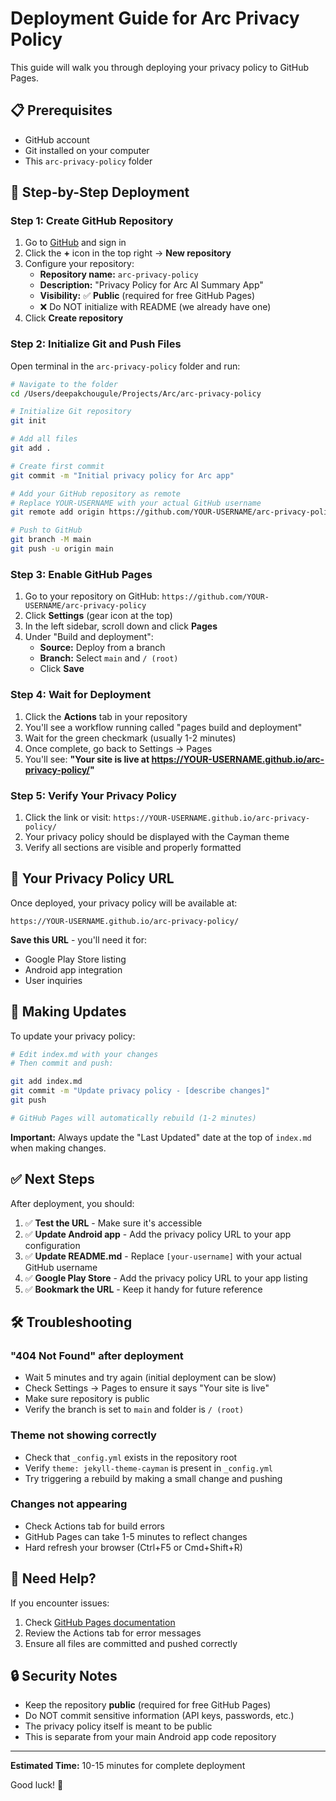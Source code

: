 # Deployment Guide for Arc Privacy Policy

This guide will walk you through deploying your privacy policy to GitHub Pages.

## 📋 Prerequisites

- GitHub account
- Git installed on your computer
- This `arc-privacy-policy` folder

## 🚀 Step-by-Step Deployment

### Step 1: Create GitHub Repository

1. Go to [GitHub](https://github.com) and sign in
2. Click the **+** icon in the top right → **New repository**
3. Configure your repository:
   - **Repository name:** `arc-privacy-policy`
   - **Description:** "Privacy Policy for Arc AI Summary App"
   - **Visibility:** ✅ **Public** (required for free GitHub Pages)
   - ❌ Do NOT initialize with README (we already have one)
4. Click **Create repository**

### Step 2: Initialize Git and Push Files

Open terminal in the `arc-privacy-policy` folder and run:

```bash
# Navigate to the folder
cd /Users/deepakchougule/Projects/Arc/arc-privacy-policy

# Initialize Git repository
git init

# Add all files
git add .

# Create first commit
git commit -m "Initial privacy policy for Arc app"

# Add your GitHub repository as remote
# Replace YOUR-USERNAME with your actual GitHub username
git remote add origin https://github.com/YOUR-USERNAME/arc-privacy-policy.git

# Push to GitHub
git branch -M main
git push -u origin main
```

### Step 3: Enable GitHub Pages

1. Go to your repository on GitHub: `https://github.com/YOUR-USERNAME/arc-privacy-policy`
2. Click **Settings** (gear icon at the top)
3. In the left sidebar, scroll down and click **Pages**
4. Under "Build and deployment":
   - **Source:** Deploy from a branch
   - **Branch:** Select `main` and `/ (root)`
   - Click **Save**

### Step 4: Wait for Deployment

1. Click the **Actions** tab in your repository
2. You'll see a workflow running called "pages build and deployment"
3. Wait for the green checkmark (usually 1-2 minutes)
4. Once complete, go back to Settings → Pages
5. You'll see: **"Your site is live at https://YOUR-USERNAME.github.io/arc-privacy-policy/"**

### Step 5: Verify Your Privacy Policy

1. Click the link or visit: `https://YOUR-USERNAME.github.io/arc-privacy-policy/`
2. Your privacy policy should be displayed with the Cayman theme
3. Verify all sections are visible and properly formatted

## 📝 Your Privacy Policy URL

Once deployed, your privacy policy will be available at:

```
https://YOUR-USERNAME.github.io/arc-privacy-policy/
```

**Save this URL** - you'll need it for:
- Google Play Store listing
- Android app integration
- User inquiries

## 🔄 Making Updates

To update your privacy policy:

```bash
# Edit index.md with your changes
# Then commit and push:

git add index.md
git commit -m "Update privacy policy - [describe changes]"
git push

# GitHub Pages will automatically rebuild (1-2 minutes)
```

**Important:** Always update the "Last Updated" date at the top of `index.md` when making changes.

## ✅ Next Steps

After deployment, you should:

1. ✅ **Test the URL** - Make sure it's accessible
2. ✅ **Update Android app** - Add the privacy policy URL to your app configuration
3. ✅ **Update README.md** - Replace `[your-username]` with your actual GitHub username
4. ✅ **Google Play Store** - Add the privacy policy URL to your app listing
5. ✅ **Bookmark the URL** - Keep it handy for future reference

## 🛠️ Troubleshooting

### "404 Not Found" after deployment

- Wait 5 minutes and try again (initial deployment can be slow)
- Check Settings → Pages to ensure it says "Your site is live"
- Make sure repository is public
- Verify the branch is set to `main` and folder is `/ (root)`

### Theme not showing correctly

- Check that `_config.yml` exists in the repository root
- Verify `theme: jekyll-theme-cayman` is present in `_config.yml`
- Try triggering a rebuild by making a small change and pushing

### Changes not appearing

- Check Actions tab for build errors
- GitHub Pages can take 1-5 minutes to reflect changes
- Hard refresh your browser (Ctrl+F5 or Cmd+Shift+R)

## 📧 Need Help?

If you encounter issues:
1. Check [GitHub Pages documentation](https://docs.github.com/en/pages)
2. Review the Actions tab for error messages
3. Ensure all files are committed and pushed correctly

## 🔒 Security Notes

- Keep the repository **public** (required for free GitHub Pages)
- Do NOT commit sensitive information (API keys, passwords, etc.)
- The privacy policy itself is meant to be public
- This is separate from your main Android app code repository

---

**Estimated Time:** 10-15 minutes for complete deployment

Good luck! 🚀

